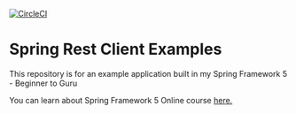 [![CircleCI](https://circleci.com/gh/olegbezk/spring-rest-client-examples.svg?style=svg)](https://circleci.com/gh/olegbezk/spring-rest-client-examples)
# Spring Rest Client Examples

This repository is for an example application built in my Spring Framework 5 - Beginner to Guru

You can learn about Spring Framework 5 Online course [here.](http://courses.springframework.guru/p/spring-framework-5-begginer-to-guru/?product_id=363173)